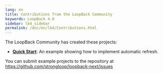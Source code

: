 ```yaml
---
lang: en
title: Contributions from the LoopBack Community
keywords: LoopBack 4.0
sidebar: lb4_sidebar
permalink: /doc/en/lb4/Contributions.html
---
```


The LoopBack Community has created these projects:

- **[Quick Start](https://github.com/mightytyphoon/lb4-ng-quickstart)**: An
  example showing how to implement automatic refresh.

You can submit example projects to the repository at
https://github.com/strongloop/loopback-next/issues
